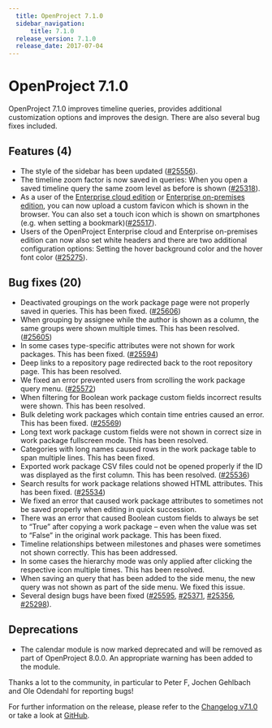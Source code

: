 ```yaml
---
  title: OpenProject 7.1.0
  sidebar_navigation:
      title: 7.1.0
  release_version: 7.1.0
  release_date: 2017-07-04
---
```



# OpenProject 7.1.0

OpenProject 7.1.0 improves timeline queries, provides additional
customization options and improves the design. There are also several
bug fixes included.

## Features (4)

  - The style of the sidebar has been updated
    ([#25556](https://community.openproject.com/projects/openproject/work_packages/25556)).
  - The timeline zoom factor is now saved in queries: When you open a
    saved timeline query the same zoom level as before is shown
    ([#25318](https://community.openproject.com/projects/openproject/work_packages/25318)).
  - As a user of the [Enterprise cloud edition](https://www.openproject.org/hosting/) or 
    [Enterprise on-premises edition](https://www.openproject.org/enterprise-edition/), you can
    now upload a custom favicon which is shown in the browser. You can
    also set a touch icon which is shown on smartphones (e.g. when
    setting a
    bookmark)([#25517](https://community.openproject.com/projects/openproject/work_packages/25517)).
  - Users of the OpenProject Enterprise cloud and Enterprise on-premises edition can now also set
    white headers and there are two additional configuration options:
    Setting the hover background color and the hover font color
    ([#25275](https://community.openproject.com/projects/openproject/work_packages/25275)).

## Bug fixes (20)

  - Deactivated groupings on the work package page were not properly
    saved in queries. This has been fixed.
    ([#25606](https://community.openproject.com/projects/openproject/work_packages/25606))
  - When grouping by assignee while the author is shown as a column, the
    same groups were shown multiple times. This has been resolved.
    ([#25605](https://community.openproject.com/projects/openproject/work_packages/25605))
  - In some cases type-specific attributes were not shown for work
    packages. This has been fixed.
    ([#25594](https://community.openproject.com/projects/openproject/work_packages/25594))
  - Deep links to a repository page redirected back to the root
    repository page. This has been resolved.
  - We fixed an error prevented users from scrolling the work package
    query menu.
    ([#25572](https://community.openproject.com/projects/telekom/work_packages/25572))
  - When filtering for Boolean work package custom fields incorrect
    results were shown. This has been resolved.
  - Bulk deleting work packages which contain time entries caused an
    error. This has been fixed.
    ([#25569](https://community.openproject.com/projects/openproject/work_packages/25569))
  - Long text work package custom fields were not shown in correct size
    in work package fullscreen mode. This has been resolved.
  - Categories with long names caused rows in the work package table to
    span multiple lines. This has been fixed.
  - Exported work package CSV files could not be opened properly if the
    ID was displayed as the first column. This has been resolved.
    ([#25536](https://community.openproject.com/projects/openproject/work_packages/25536))
  - Search results for work package relations showed HTML attributes.
    This has been fixed.
    ([#25534](https://community.openproject.com/projects/openproject/work_packages/25534))
  - We fixed an error that caused work package attributes to sometimes
    not be saved properly when editing in quick succession.
  - There was an error that caused Boolean custom fields to always be
    set to “True” after copying a work package – even when the value was
    set to “False” in the original work package. This has been
    fixed.
  - Timeline
    relationships between milestones and phases were sometimes not shown
    correctly. This has been addressed.
  - In some cases the hierarchy mode was only applied after clicking the
    respective icon multiple times. This has been resolved.
  - When saving an query that has been added to the side menu, the new
    query was not shown as part of the side menu. We fixed this issue.
  - Several design bugs have been fixed
    ([#25595](https://community.openproject.com/projects/openproject/work_packages/25595),
    [#25371](https://community.openproject.com/projects/openproject/work_packages/25371),
    [#25356](https://community.openproject.com/projects/openproject/work_packages/25356),
    [#25298](https://community.openproject.com/projects/openproject/work_packages/25298)).

## Deprecations

  - The calendar module is now marked deprecated and will be removed as
    part of OpenProject 8.0.0. An appropriate warning has been added to
    the module.

Thanks a lot to the community, in particular to Peter F, Jochen Gehlbach
and Ole Odendahl for reporting bugs!

For further information on the release, please refer to the [Changelog
v7.1.0](https://community.openproject.com/versions/836) 
or take a look at
[GitHub](https://github.com/opf/openproject/tree/v7.1.0).



